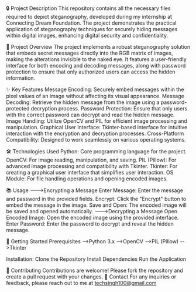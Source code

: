 🔒 Project Description
This repository contains all the necessary files required to depict steganography, developed during my internship at Connecting Dream Foundation. The project demonstrates the practical application of steganography techniques for securely hiding messages within digital images, enhancing digital security and confidentiality.

📜 Project Overview
The project implements a robust steganography solution that embeds secret messages directly into the RGB matrix of images, making the alterations invisible to the naked eye. It features a user-friendly interface for both encoding and decoding messages, along with password protection to ensure that only authorized users can access the hidden information.

✨ Key Features
Message Encoding: Securely embed messages within the pixel values of an image without affecting its visual appearance.
Message Decoding: Retrieve the hidden message from the image using a password-protected decryption process.
Password Protection: Ensure that only users with the correct password can decrypt and read the hidden message.
Image Handling: Utilize OpenCV and PIL for efficient image processing and manipulation.
Graphical User Interface: Tkinter-based interface for intuitive interaction with the encryption and decryption processes.
Cross-Platform Compatibility: Designed to work seamlessly on various operating systems.

🛠️ Technologies Used
Python: Core programming language for the project.
OpenCV: For image reading, manipulation, and saving.
PIL (Pillow): For advanced image processing and compatibility with Tkinter.
Tkinter: For creating a graphical user interface that simplifies user interaction.
OS Module: For file handling operations and opening encoded images.

📚 Usage
--->Encrypting a Message
Enter Message: Enter the message and password in the provided fields.
Encrypt: Click the "Encrypt" button to embed the message in the image.
Save and Open: The encoded image will be saved and opened automatically.
--->Decrypting a Message
Open Encoded Image: Open the encoded image using the provided interface.
Enter Password: Enter the password to decrypt and reveal the hidden message.

🚀 Getting Started
Prerequisites
-->Python 3.x
-->OpenCV
-->PIL (Pillow)
-->Tkinter

Installation:
Clone the Repository
Install Dependencies
Run the Application

🤝 Contributing
Contributions are welcome! Please fork the repository and create a pull request with your changes.
📧 Contact
For any inquiries or feedback, please reach out to me at techsingh100@gmail.com
